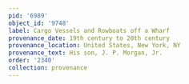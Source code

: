 ```yaml
---
pid: '6989'
object_id: '9748'
label: Cargo Vessels and Rowboats off a Wharf
provenance_date: 19th century to 20th century
provenance_location: United States, New York, NY
provenance_text: His son, J. P. Morgan, Jr.
order: '2340'
collection: provenance
---
```

